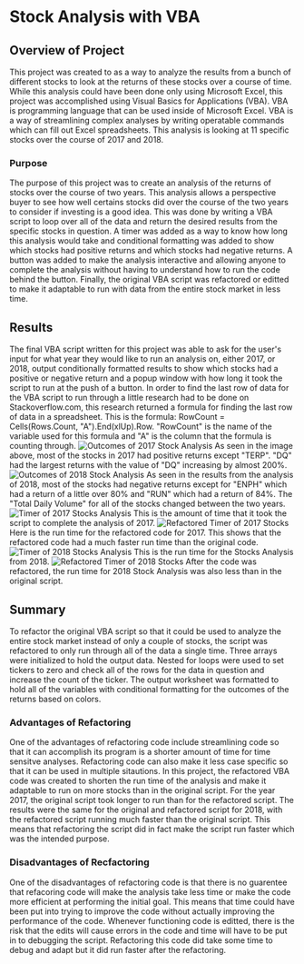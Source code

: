 # Stock Analysis with VBA

## Overview of Project

This project was created to as a way to analyze the results from a bunch of different stocks to look at the returns of these stocks over a course of time. While this analysis could have been done only using Microsoft Excel, this project was accomplished using Visual Basics for Applications (VBA). VBA is programming language that can be used inside of Microsoft Excel. VBA is a way of streamlining complex analyses by writing operatable commands which can fill out Excel spreadsheets. This analysis is looking at 11 specific stocks over the course of 2017 and 2018.

### Purpose

The purpose of this project was to create an analysis of the returns of stocks over the course of two years. This analysis allows a perspective buyer to see how well certains stocks did over the course of the two years to consider if investing is a good idea. This was done by writing a VBA script to loop over all of the data and return the desired results from the specific stocks in question. A timer was added as a way to know how long this analysis would take and conditional formatting was added to show which stocks had positive returns and which stocks had negative returns. A button was added to make the analysis interactive and allowing anyone to complete the analysis without having to understand how to run the code behind the button. Finally, the original VBA script was refactored or editted to make it adaptable to run with data from the entire stock market in less time.

## Results

The final VBA script written for this project was able to ask for the user's input for what year they would like to run an analysis on, either 2017, or 2018, output conditionally formatted results to show which stocks had a positive or negative return and a popup window with how long it took the script to run at the push of a button. In order to find the last row of data for the VBA script to run through a little research had to be done on Stackoverflow.com, this research returned a formula for finding the last row of data in a spreadsheet. This is the formula: RowCount = Cells(Rows.Count, "A").End(xlUp).Row. "RowCount" is the name of the variable used for this formula and "A" is the column that the formula is counting through.
![Outcomes of 2017 Stock Analysis](https://github.com/likenberry/Stock-Analysis/blob/main/Resources/VBA_2017_Stocks.png) As seen in the image above, most of the stocks in 2017 had positive returns except "TERP". "DQ" had the largest returns with the value of "DQ" increasing by almost 200%. ![Outcomes of 2018 Stock Analysis](https://github.com/likenberry/Stock-Analysis/blob/main/Resources/VBA_2018_Stocks.png) As seen in the results from the analysis of 2018, most of the stocks had negative returns except for "ENPH" which had a return of a little over 80% and "RUN" which had a return of 84%. The "Total Daily Volume" for all of the stocks changed between the two years. ![Timer of 2017 Stocks Analysis](https://github.com/likenberry/Stock-Analysis/blob/main/Resources/VBA_2017_RunTime.png) This is the amount of time that it took the script to complete the analysis of 2017. ![Refactored Timer of 2017 Stocks](https://github.com/likenberry/Stock-Analysis/blob/main/Resources/VBA_Challenge_2017.png) Here is the run time for the refactored code for 2017. This shows that the refactored code had a much faster run time than the original code. ![Timer of 2018 Stocks Analysis](https://github.com/likenberry/Stock-Analysis/blob/main/Resources/VBA_2018_RunTime.png) This is the run time for the Stocks Analysis from 2018. ![Refactored Timer of 2018 Stocks](https://github.com/likenberry/Stock-Analysis/blob/main/Resources/VBA_Challenge_2018.png) After the code was refactored, the run time for 2018 Stock Analysis was also less than in the original script.

## Summary

To refactor the original VBA script so that it could be used to analyze the entire stock market instead of only a couple of stocks, the script was refactored to only run through all of the data a single time. Three arrays were initialized to hold the output data. Nested for loops were used to set tickers to zero and check all of the rows for the data in question and increase the count of the ticker. The output worksheet was formatted to hold all of the variables with conditional formatting for the outcomes of the returns based on colors.

### Advantages of Refactoring

One of the advantages of refactoring code include streamlining code so that it can accomplish its program is a shorter amount of time for time sensitve analyses. Refactoring code can also make it less case specific so that it can be used in multiple sitautions. In this project, the refactored VBA code was created to shorten the run time of the analysis and make it adaptable to run on more stocks than in the original script. For the year 2017, the original script took longer to run than for the refactored script. The results were the same for the original and refactored script for 2018, with the refactored script running much faster than the original script. This means that refactoring the script did in fact make the script run faster which was the intended purpose.

### Disadvantages of Recfactoring

One of the disadvantages of refactoring code is that there is no guarentee that refacoring code will make the analysis take less time or make the code more efficient at performing the initial goal. This means that time could have been put into trying to improve the code without actually improving the performance of the code. Whenever functioning code is editted, there is the risk that the edits will cause errors in the code and time will have to be put in to debugging the script. Refactoring this code did take some time to debug and adapt but it did run faster after the refactoring.
